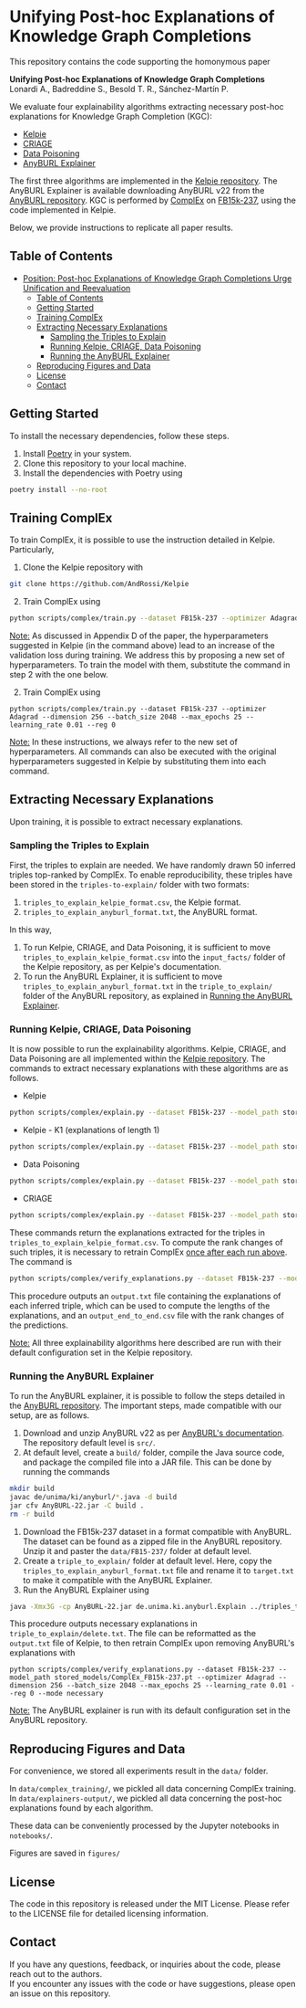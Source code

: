 # Unifying Post-hoc Explanations of Knowledge Graph Completions

This repository contains the code supporting the homonymous paper

**Unifying Post-hoc Explanations of Knowledge Graph Completions**<br/>
Lonardi A., Badreddine S., Besold T. R., Sánchez-Martín P.

We evaluate four explainability algorithms extracting necessary post-hoc explanations for Knowledge Graph Completion (KGC):
- [Kelpie](https://dl.acm.org/doi/10.1145/3514221.3517887)
- [CRIAGE](https://aclanthology.org/N19-1337/)
- [Data Poisoning](https://www.ijcai.org/proceedings/2019/674)
- [AnyBURL Explainer](https://www.ijcai.org/proceedings/2022/391)

The first three algorithms are implemented in the [Kelpie repository](https://github.com/AndRossi/Kelpie). The AnyBURL Explainer is available downloading AnyBURL v22 from the [AnyBURL repository](https://web.informatik.uni-mannheim.de/AnyBURL/). KGC is performed by [ComplEx](https://proceedings.mlr.press/v48/trouillon16.html) on [FB15k-237](https://aclanthology.org/W15-4007/), using the code implemented in Kelpie.

Below, we provide instructions to replicate all paper results.

## Table of Contents
- [Position: Post-hoc Explanations of Knowledge Graph Completions Urge Unification and Reevaluation](#position-post-hoc-explanations-of-knowledge-graph-completions-urge-unification-and-reevaluation)
  - [Table of Contents](#table-of-contents)
  - [Getting Started](#getting-started)
  - [Training ComplEx](#training-complex)
  - [Extracting Necessary Explanations](#extracting-necessary-explanations)
    - [Sampling the Triples to Explain](#sampling-the-triples-to-explain)
    - [Running Kelpie, CRIAGE, Data Poisoning](#running-kelpie-criage-data-poisoning)
    - [Running the AnyBURL Explainer](#running-the-anyburl-explainer)
  - [Reproducing Figures and Data](#reproducing-figures-and-data)
  - [License](#license)
  - [Contact](#contact)


## Getting Started

To install the necessary dependencies, follow these steps.

1. Install [Poetry](https://python-poetry.org/) in your system.
2. Clone this repository to your local machine.
3. Install the dependencies with Poetry using
```bash 
poetry install --no-root
```

## Training ComplEx

To train ComplEx, it is possible to use the instruction detailed in Kelpie. Particularly,

1. Clone the Kelpie repository with
```bash 
git clone https://github.com/AndRossi/Kelpie
```
2. Train ComplEx using
```bash 
python scripts/complex/train.py --dataset FB15k-237 --optimizer Adagrad --dimension 1000 --batch_size 1000 --max_epochs 100 --learning_rate 0.1 --reg 5e-2
```

<ins>Note:</ins> As discussed in Appendix D of the paper, the hyperparameters suggested in Kelpie (in the command above) lead to an increase of the validation loss during training. We address this by proposing a new set of hyperparameters. To train the model with them, substitute the command in step 2 with the one below.

2. Train ComplEx using
```
python scripts/complex/train.py --dataset FB15k-237 --optimizer Adagrad --dimension 256 --batch_size 2048 --max_epochs 25 --learning_rate 0.01 --reg 0
```

<ins>Note:</ins> In these instructions, we always refer to the new set of hyperparameters. All commands can also be executed with the original hyperparameters suggested in Kelpie by substituting them into each command.

## Extracting Necessary Explanations

Upon training, it is possible to extract necessary explanations. 

### Sampling the Triples to Explain

First, the triples to explain are needed. We have randomly drawn 50 inferred triples top-ranked by ComplEx. To enable reproducibility, these triples have been stored in the ```triples-to-explain/``` folder with two formats:
1. ```triples_to_explain_kelpie_format.csv```, the Kelpie format.
2. ```triples_to_explain_anyburl_format.txt```, the AnyBURL format.
   
In this way,
1. To run Kelpie, CRIAGE, and Data Poisoning, it is sufficient to move ```triples_to_explain_kelpie_format.csv``` into the ```input_facts/``` folder of the Kelpie repository, as per Kelpie's documentation.
2. To run the AnyBURL Explainer, it is sufficient to move ```triples_to_explain_anyburl_format.txt``` in the  ```triple_to_explain/``` folder of the AnyBURL repository, as explained in [Running the AnyBURL Explainer](#running-the-anyburl-explainer).

### Running Kelpie, CRIAGE, Data Poisoning

It is now possible to run the explainability algorithms. Kelpie, CRIAGE, and Data Poisoning are all implemented within the [Kelpie repository](https://github.com/AndRossi/Kelpie). The commands to extract necessary explanations with these algorithms are as follows.

- Kelpie
```bash 
python scripts/complex/explain.py --dataset FB15k-237 --model_path stored_models/ComplEx_FB15k-237.pt --optimizer Adagrad --dimension 256 --batch_size 2048 --max_epochs 25 --learning_rate 0.01 --reg 0 --facts_to_explain_path input_facts/triples_to_explain_kelpie_format.csv --mode necessary
```

- Kelpie - K1 (explanations of length 1)
```bash 
python scripts/complex/explain.py --dataset FB15k-237 --model_path stored_models/ComplEx_FB15k-237.pt --optimizer Adagrad --dimension 256 --batch_size 2048 --max_epochs 25 --learning_rate 0.01 --reg 0 --facts_to_explain_path input_facts/triples_to_explain_kelpie_format.csv --mode necessary --baseline k1
```

- Data Poisoning
```bash 
python scripts/complex/explain.py --dataset FB15k-237 --model_path stored_models/ComplEx_FB15k-237.pt --optimizer Adagrad --dimension 256 --batch_size 2048 --max_epochs 25 --learning_rate 0.01 --reg 0 --facts_to_explain_path input_facts/triples_to_explain_kelpie_format.csv --mode necessary --baseline data_poisoning
```

- CRIAGE
```bash 
python scripts/complex/explain.py --dataset FB15k-237 --model_path stored_models/ComplEx_FB15k-237.pt --optimizer Adagrad --dimension 256 --batch_size 2048 --max_epochs 25 --learning_rate 0.01 --reg 0 --facts_to_explain_path input_facts/triples_to_explain_kelpie_format.csv --mode necessary --baseline criage
```

These commands return the explanations extracted for the triples in ```triples_to_explain_kelpie_format.csv```. To compute the rank changes of such triples, it is necessary to retrain ComplEx <ins>once after each run above</ins>. The command is
```bash 
python scripts/complex/verify_explanations.py --dataset FB15k-237 --model_path stored_models/ComplEx_FB15k-237.pt --optimizer Adagrad --dimension 256 --batch_size 2048 --max_epochs 25 --learning_rate 0.01 --reg 0 --mode necessary
```

This procedure outputs an ```output.txt``` file containing the explanations of each inferred triple, which can be used to compute the lengths of the explanations, and an ```output_end_to_end.csv``` file with the rank changes of the predictions.

<ins>Note:</ins> All three explainability algorithms here described are run with their default configuration set in the Kelpie repository.

### Running the AnyBURL Explainer

To run the AnyBURL explainer, it is possible to follow the steps detailed in the [AnyBURL repository](https://web.informatik.uni-mannheim.de/AnyBURL/). The important steps, made compatible with our setup, are as follows.

1. Download and unzip AnyBURL v22 as per [AnyBURL's documentation](https://web.informatik.uni-mannheim.de/AnyBURL/#download). The repository default level is ```src/```.
2. At default level, create a ```build/``` folder, compile the Java source code, and package the compiled file into a JAR file. This can be done by running the commands
```bash 
mkdir build
javac de/unima/ki/anyburl/*.java -d build
jar cfv AnyBURL-22.jar -C build .
rm -r build
```
1. Download the FB15k-237 dataset in a format compatible with AnyBURL. The dataset can be found as a zipped file in the AnyBURL repository. Unzip it and paster the ```data/FB15-237/``` folder at default level.
2. Create a ```triple_to_explain/``` folder at default level. Here, copy the ```triples_to_explain_anyburl_format.txt``` file and rename it to ```target.txt``` to make it compatible with the AnyBURL Explainer.
3. Run the AnyBURL Explainer using
```bash 
java -Xmx3G -cp AnyBURL-22.jar de.unima.ki.anyburl.Explain ../triples_to_explain/ ../data/FB15-237/
```

This procedure outputs necessary explanations in ```triple_to_explain/delete.txt```. The file can be reformatted as the ```output.txt``` file of Kelpie, to then retrain ComplEx upon removing AnyBURL's explanations with
```
python scripts/complex/verify_explanations.py --dataset FB15k-237 --model_path stored_models/ComplEx_FB15k-237.pt --optimizer Adagrad --dimension 256 --batch_size 2048 --max_epochs 25 --learning_rate 0.01 --reg 0 --mode necessary
```

<ins>Note:</ins> The AnyBURL explainer is run with its default configuration set in the AnyBURL repository. 

## Reproducing Figures and Data

For convenience, we stored all experiments result in the ```data/``` folder.

In ```data/complex_training/```, we pickled all data concerning ComplEx training.
In ```data/explainers-output/```, we pickled all data concerning the post-hoc explanations found by each algorithm.

These data can be conveniently processed by the Jupyter notebooks in ```notebooks/```.

Figures are saved in ```figures/```

## License
The code in this repository is released under the MIT License. Please refer to the LICENSE file for detailed licensing information.

## Contact
If you have any questions, feedback, or inquiries about the code, please reach out to the authors.<br/>
If you encounter any issues with the code or have suggestions, please open an issue on this repository.